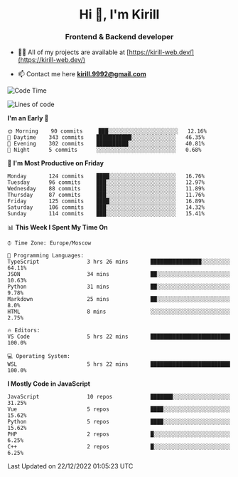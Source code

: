 <h1 align="center">Hi 👋, I'm Kirill</h1>
<h3 align="center">Frontend & Backend developer</h3>

- 👨‍💻 All of my projects are available at [https://kirill-web.dev/](https://kirill-web.dev/)

- 📫 Contact me here **kirill.9992@gmail.com**











<!--START_SECTION:waka-->
![Code Time](http://img.shields.io/badge/Code%20Time-1%2C235%20hrs%2038%20mins-blue)

![Lines of code](https://img.shields.io/badge/From%20Hello%20World%20I%27ve%20Written-532%20Thousand%20lines%20of%20code-blue)

**I'm an Early 🐤** 

```text
🌞 Morning    90 commits     ███░░░░░░░░░░░░░░░░░░░░░░   12.16% 
🌆 Daytime    343 commits    ███████████░░░░░░░░░░░░░░   46.35% 
🌃 Evening    302 commits    ██████████░░░░░░░░░░░░░░░   40.81% 
🌙 Night      5 commits      ░░░░░░░░░░░░░░░░░░░░░░░░░   0.68%

```
📅 **I'm Most Productive on Friday** 

```text
Monday       124 commits    ████░░░░░░░░░░░░░░░░░░░░░   16.76% 
Tuesday      96 commits     ███░░░░░░░░░░░░░░░░░░░░░░   12.97% 
Wednesday    88 commits     ███░░░░░░░░░░░░░░░░░░░░░░   11.89% 
Thursday     87 commits     ███░░░░░░░░░░░░░░░░░░░░░░   11.76% 
Friday       125 commits    ████░░░░░░░░░░░░░░░░░░░░░   16.89% 
Saturday     106 commits    ███░░░░░░░░░░░░░░░░░░░░░░   14.32% 
Sunday       114 commits    ███░░░░░░░░░░░░░░░░░░░░░░   15.41%

```


📊 **This Week I Spent My Time On** 

```text
⌚︎ Time Zone: Europe/Moscow

💬 Programming Languages: 
TypeScript               3 hrs 26 mins       ████████████████░░░░░░░░░   64.11% 
JSON                     34 mins             ██░░░░░░░░░░░░░░░░░░░░░░░   10.63% 
Python                   31 mins             ██░░░░░░░░░░░░░░░░░░░░░░░   9.78% 
Markdown                 25 mins             ██░░░░░░░░░░░░░░░░░░░░░░░   8.0% 
HTML                     8 mins              ░░░░░░░░░░░░░░░░░░░░░░░░░   2.75%

🔥 Editors: 
VS Code                  5 hrs 22 mins       █████████████████████████   100.0%

💻 Operating System: 
WSL                      5 hrs 22 mins       █████████████████████████   100.0%

```

**I Mostly Code in JavaScript** 

```text
JavaScript               10 repos            ███████░░░░░░░░░░░░░░░░░░   31.25% 
Vue                      5 repos             ████░░░░░░░░░░░░░░░░░░░░░   15.62% 
Python                   5 repos             ████░░░░░░░░░░░░░░░░░░░░░   15.62% 
PHP                      2 repos             █░░░░░░░░░░░░░░░░░░░░░░░░   6.25% 
C++                      2 repos             █░░░░░░░░░░░░░░░░░░░░░░░░   6.25%

```



 Last Updated on 22/12/2022 01:05:23 UTC
<!--END_SECTION:waka-->
